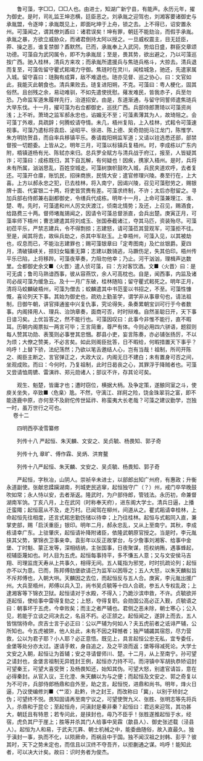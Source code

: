 <!-- { "loadSidebar": true } -->
　　鲁可藻，字□□，□□人也。由进士，知湖广新宁县，有能声。永历元年，擢为御史。是时，司礼监王坤恣横，廷臣恶之。刘承胤之迎驾也，刘湘客要诸御史与承胤盟，令逐坤；承胤既见上，即面叱坤于上舟，锁之去。上不得已，诏安置永州。可藻闻之，谓其僚刘鼒曰：诸君误矣！坤有罪，朝廷不能劾治，而假手承胤。承胤之暴，方欲立威胁众，而诸君倒持太阿以授之。一旦威权震主，目无廷臣，莽、操之恶，谁复禁御？鼒默然。已而，承胤奉上入武冈，势焰日盛，群臣交章颂功德。可藻自为武冈属令，即不为承胤屈；至是，畏其势，欲出避之，乃以可藻巡按广西。驰入桂林，清兵方来攻；而承胤所遣援兵与焦琏兵格斗，大掠去。清兵退而复至，可藻佐留守瞿式耜竭力守御。焦琏时在灵川，闻桂城急，驰还，先遣家属入城。留守喜曰：琏胸有成算，敌不难退也。琏亦见督、巡之协心，曰：文官如此，我能灭此朝食也。清兵果败去。琏复进阳朔，不克。可藻曰：粤人梗化，固其俗然。且创残之余，易动难驯，不如先遣使抚慰。薙发难民，皆我赤子，兵至勿恐。乃命监军道朱履祥先行，治道招安。由是，东道渐通，与留守同誓师遣焦琏兵大举东伐。十一月，擢可藻为右佥都御史，巡抚广西。兵部侍郎萧琦以可藻资尚浅；上不听。萧琦之监军郝永忠也，谄媚无不至；可藻素薄其为人，故琦阻之。会可藻丁外艰，具疏辞；何腾蛟请夺情。未几，梧州复陷，上入桂林，式耜令可藻速视事。可藻乃遣标将袁启、泌昭平、徐进、陈上德、吴奇勋扼马江龙门，陈惟学、朱方明防贺县，而自率兵移镇平乐。奏请裁阳朔监军道；又请以铨选悉还部，部禁督按一切题委。上皆从之。明年三月，可藻以标镇兵复梧州。时，李成栋以广东内附，梧镇道杨有光、陈轼亦来归。总兵罗全赋方与清兵战于府江，报至，人皆疑其诈；可藻曰：成栋既归，其下自瓦解，有何疑也！因疾，携家入梧州。是时，兵将未有所属，汹汹思乱，百姓空城走。可藻树旗帜鼓吹入城，兵民夹道欢呼，去者复还。可藻开仓廪，账饥民，招徕商旅，民情大安；遣官修理兴陵。奏至行在，上大喜。上方以郝永忠之犯，已去桂林，将入南宁，因谒兴陵，召见可藻慰劳之，赐银牌十面、代宴银二十两，将吏皆赏赉有差。可藻求终制，不许；太后亦慰留之。寻加兵部右侍郎兼右副都御史，令缮兵代成栋。明年十一月，上命可藻兼理江、淮、楚、粤。先时，可藻遣和州人厉文庆渡江，侦南北情势；及还，上召见，赐酒食，给路费三十两。督师堵胤锡闻之，因请令可藻总督浙直，会兵出楚。庚寅正月，可藻率师下梧州；曹志建遣其将刘成玉、张国泰截诸江，夺其马匹，资装殆尽。可藻初莅平乐，严禁志建兵，令不得剽掠；志建怒，请可藻莅其营观军，可藻拒不往。至是，闻其将去，故纵兵劫之，杀其中军赵玉。上幸梧州，可藻入见，以其被劫也，叹息而已，不能治志建罪也；赐可藻银章曰「定粤图南」及纻丝银爵。夏四月，清破镇峡关，掠妇女辎重无算；志建以数骑逃，马蹶伤足，失其伯印。梧州传平乐已陷，上将移跸。可藻夜草奏，力阻勿他幸；乃止。河干汹汹，理楫声达数里。佥都御史余文■〈火晋〉遣人侦可藻，曰：方对客饮酒。文■〈火晋〉曰：是可无虞；鲁司马熟谙西事，彼从容燕饮，余人可高枕也。自是，闻西事，内监及诸司必觇可藻为缓急云。及十一月广东破，桂林随陷；留守瞿式耜死之。明年正月，清将马蛟麟破梧州，可藻为僧去；蛟麟遣其中书范銮以书招之，不至。可藻性慷慨，喜论列天下事。其始为御史也，疏劝上勤圣学，谓学非从事章句也，请法祖制，日御午朝，讲官择通鉴中兴复仇事，究论得失，条奏累朝宝训可行于今者数事。内阁择用人、理兵、治饷章奏，面商可否，时时辩难。自然圣聪日开，天下事日谙习矣。上优旨答之，然不能行也。可藻因叹曰：此事今非惟不能行，直不暇耳。历朝内阁票拟一两言可毕；王言简重，尊严有体。今则必用四六骈语，题叙则每人赞其功勋、表笺则必事誉其忠悃。郡县小吏，妄言陈奏，亦必铺张扬厉，不以为烦；大僚之赞美，不必言矣。如此则阁臣批答，日不暇给，何暇措置天下事乎？呜呼！上替下骄，法纪荡然；乃欲以笔舌邀结人心，岂有当哉！祖制，所司开陈之、阁臣主断之、言官弹正之，大政大议，内阁无日不建白；未有置身可否之间，坐观成败。而曰：今何时，乃复祖制，此时日曷丧之心，其罪浮于降贼者也。可藻又尝请恤周镳、雷演祚、郑元勋诸人；部议不许，存其论可矣。

　　观生、魁楚，皆庸才也；遭时窃位，横据大柄。及争定策，遂酿同室之斗，使庾关坐失，卒致■〈危臬〉卼。不然，守漓江、牂牁之险，饶金珠翠羽之富，即不能逐鹿中原，亦何至不及尉佗传世延祚、称蛮夷大长老哉？可藻之建议勤学，岂独一时，虽万世行之可也。  
　 
卷十二

　　四明西亭凌雪纂修

　　列传十八 严起恒、朱天麟、文安之、吴贞毓、杨畏知、郭子奇

　　列传十九 章旷、傅作霖、吴炳、洪育鳌

　　列传十八严起恒、朱天麟、文安之、吴贞毓、杨畏知、郭子奇

　　严起恒，字秋冶，山阴人。崇祯辛未进士，以部郎出知广州府，有惠政；升衡永道副使。张献忠蹂躏湖南，列城吏民逃窜，起恒独守广（？）州，戒门卒早晚鼓吹如常；永人恃以安，去者渐返。隆武时，为户部侍郎，管钱法。永历初，命兼督湖南军饷。丁亥八月，上在武冈（时称奉天府），进东阁大学士。清兵日逼，上播迁蛮陬；起恒扈从不及，走万村。已闻驾在柳州，间道从之。瞿式耜请幸桂林，上命起恒先往相度，还言式耜忠勤饬储以待幸；上乃往桂林。起恒与式耜同入直，兼掌吏部，赐「启沃重臣」银印。明年二月，郝永忠乱，又从上至南宁。其秋，李成栋请幸广东。上驻肇庆，起恒请补降附诸臣，依隆武朝原官授之。当是时，李元胤挟其父势，掌锦衣卫事亲幸。袁彭年以反正故掌台，与少詹事刘湘客、给事中金堡、丁时魁、蒙正发等，深相结纳，主张国事，日夜聚谋，揽权纳贿，遇事蜂起，视辅臣蔑如也。时人目为五虎。起恒每事持平，多不慊五人意；又与文安侯马吉翔、司理监庞天寿从上共事久，相得无间。五人辄指为邪党，时时抗疏论列；起恒亦不以为意。已而，陈邦傅劾堡欲请己为监军以困辱之；五人大怒，以朱天麟拟旨不斥邦傅也，入朝大哄。天麟因之去位，而起恒反与五人合。庚寅，李元胤出援广州。大兵至梧州，邦傅以兵入卫，尚书吴贞毓等十四人合疏，参五人专权乱政；上逮湘客等下锦衣卫狱。起恒请对于水殿，不得入；乃跪沙滨申救，不许。贞毓欲并逐起恒，使给事中雷得复劾之；上怒，夺得复职。会勋国公高必正入觐，贞毓语之曰：朝事坏于五虎，今幸败矣；而主之者严辅也。君侧之恶未除，朝士寒心；公入见，若能于立谈之间决去之，名且不朽。必正颔之。起恒闻之，遂辞上而去，五人皆惴惴待命。庶吉士言于必正曰：公以严辅为何如人？夫五虎前者之诋诽严辅，公所知也。今五虎被阱，他人处此，未有不因之释憾者；独严辅蠲其宿怨，尽力营救，公以为君子耶？小人耶？必正意悟。既见上，具言起恒公忠无私，宜专委任，金堡等处分亦太过。遂请手敕，身自追之，及之平浪而返；堡等得减死论。大学士文安之入朝，起恒让为首辅；安之寻请督师川、楚。十二月，从上至南宁。孙可望之请封也，金堡言祖制无异姓封王例，起恒亦力持不可。而浔镇中军胡执恭矫诏封可望秦王，可望大喜受贺；及杨畏知还，始知其伪。可望大怒，别遣官请旨，意在必得秦封。从官入议，王化澄、朱天麟以为与之便；而起恒及文安之、郭之奇复以为不可许，兵部侍郎杨鼎和自外至，助之言。起恒悦，进鼎和尚书。明年，烽火日逼，乃议使编修刘■〈艹洍〉赴黔，许之封王，而改称曰「冀」，以别于矫封之伪；可望终不悦。畏知固请再至南宁议之，可望使贺九义、张胜、张明志等先将兵入，杀鼎和于昆仑；至起恒舟，问滇封是秦非秦？起恒曰：君远来迎驾，其功甚大，朝廷且有特恩；若专问此，是挟封也，毋乃不臣乎！张胜遂推起恒于水，经宿，虎负其尸于崖上；胜等并杀其门人给事中吴霖（歙县人）、御史张述载（泾县人）。起恒为人和易，于武夫兀奡、朝士机械之中，能委曲随俗，故入直最久。独于滇封一事，执而不化，以陨厥命，而祸且中于国。独不闻汉祖之封韩、彭乎？彼其时，天下之势未定也，而信且以汉终不夺吾齐，以拒蒯通之谋。呜呼！能知此者，可以决大计矣。故曰：识时务者为俊杰。

